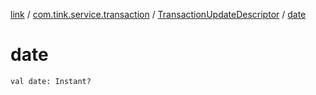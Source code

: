 [link](../../index.md) / [com.tink.service.transaction](../index.md) / [TransactionUpdateDescriptor](index.md) / [date](./date.md)

# date

`val date: Instant?`